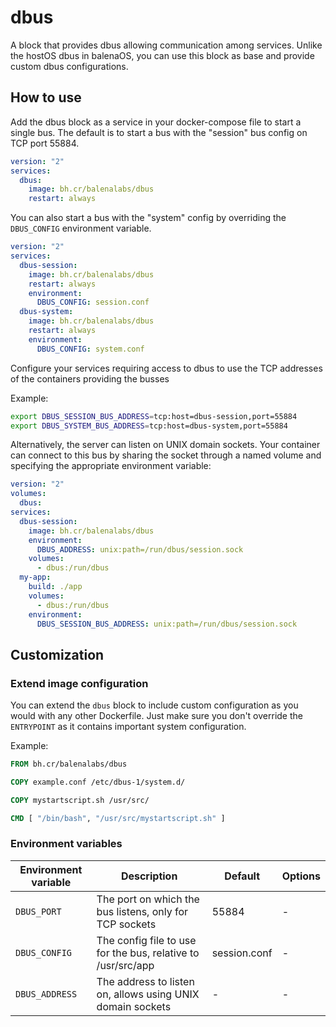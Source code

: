 # dbus

A block that provides dbus allowing communication among services. Unlike the hostOS dbus in balenaOS, you can use this block as base and provide custom dbus configurations.

## How to use

Add the dbus block as a service in your docker-compose file to start a single bus. The default is to start a bus with the "session" bus config on TCP port 55884.

```yml
version: "2"
services:
  dbus:
    image: bh.cr/balenalabs/dbus
    restart: always
```

You can also start a bus with the "system" config by overriding the `DBUS_CONFIG` environment variable.

```yml
version: "2"
services:
  dbus-session:
    image: bh.cr/balenalabs/dbus
    restart: always
    environment:
      DBUS_CONFIG: session.conf
  dbus-system:
    image: bh.cr/balenalabs/dbus
    restart: always
    environment:
      DBUS_CONFIG: system.conf
```

Configure your services requiring access to dbus to use the TCP addresses of the containers providing the busses

Example:

```bash
export DBUS_SESSION_BUS_ADDRESS=tcp:host=dbus-session,port=55884
export DBUS_SYSTEM_BUS_ADDRESS=tcp:host=dbus-system,port=55884
```

Alternatively, the server can listen on UNIX domain sockets. Your container can connect to this bus by sharing the socket through a named volume and specifying the appropriate environment variable:

```yml
version: "2"
volumes:
  dbus:
services:
  dbus-session:
    image: bh.cr/balenalabs/dbus
    environment:
      DBUS_ADDRESS: unix:path=/run/dbus/session.sock
    volumes:
      - dbus:/run/dbus
  my-app:
    build: ./app
    volumes:
      - dbus:/run/dbus
    environment:
      DBUS_SESSION_BUS_ADDRESS: unix:path=/run/dbus/session.sock
```


## Customization

### Extend image configuration

You can extend the `dbus` block to include custom configuration as you would with any other Dockerfile. Just make sure you don't override the `ENTRYPOINT` as it contains important system configuration.

Example:

```dockerfile
FROM bh.cr/balenalabs/dbus

COPY example.conf /etc/dbus-1/system.d/

COPY mystartscript.sh /usr/src/

CMD [ "/bin/bash", "/usr/src/mystartscript.sh" ]

```

### Environment variables

| Environment variable | Description                                                         | Default      | Options |
| -------------------- | ------------------------------------------------------------------- | -------      | ------- |
| `DBUS_PORT`          | The port on which the bus listens, only for TCP sockets             | 55884        | -       |
| `DBUS_CONFIG`        | The config file to use for the bus, relative to /usr/src/app        | session.conf | -       |
| `DBUS_ADDRESS`       | The address to listen on, allows using UNIX domain sockets          | -            | -
